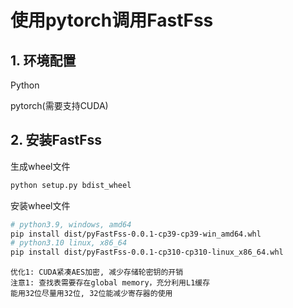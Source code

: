 # 使用pytorch调用FastFss

## 1. 环境配置

Python

pytorch(需要支持CUDA)

## 2. 安装FastFss

生成wheel文件

```bash
python setup.py bdist_wheel
```

安装wheel文件

```bash
# python3.9, windows, amd64
pip install dist/pyFastFss-0.0.1-cp39-cp39-win_amd64.whl
# python3.10 linux, x86_64
pip install dist/pyFastFss-0.0.1-cp310-cp310-linux_x86_64.whl
```

```text
优化1: CUDA紧凑AES加密, 减少存储轮密钥的开销
注意1: 查找表需要存在global memory，充分利用L1缓存
能用32位尽量用32位, 32位能减少寄存器的使用
```
